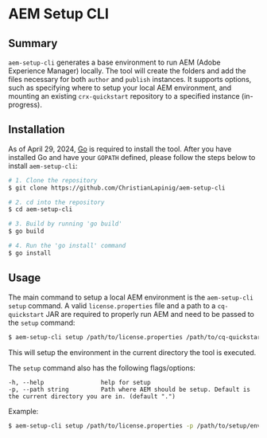 # AEM Setup CLI

## Summary

`aem-setup-cli` generates a base environment to run AEM (Adobe Experience Manager)
locally. The tool will create the folders and add the files necessary for both `author`
and `publish` instances. It supports options, such as specifying where to setup
your local AEM environment, and mounting an existing `crx-quickstart` repository to a specified instance (in-progress).

## Installation

As of April 29, 2024, [Go](https://go.dev/) is required to install the tool. After
you have installed Go and have your `GOPATH` defined, please follow the steps below to install `aem-setup-cli`:

```bash
# 1. Clone the repository
$ git clone https://github.com/ChristianLapinig/aem-setup-cli

# 2. cd into the repository
$ cd aem-setup-cli

# 3. Build by running 'go build'
$ go build

# 4. Run the 'go install' command
$ go install
```

## Usage

The main command to setup a local AEM environment is the `aem-setup-cli setup` command.
A valid `license.properties` file and a path to a `cq-quickstart` JAR are required to properly run AEM and need to be
passed to the `setup` command:

```bash
$ aem-setup-cli setup /path/to/license.properties /path/to/cq-quickstart.jar
```

This will setup the environment in the current directory the tool is executed.

The `setup` command also has the following flags/options:

```
-h, --help                help for setup
-p, --path string         Path where AEM should be setup. Default is the current directory you are in. (default ".")
```

Example:

```bash
$ aem-setup-cli setup /path/to/license.properties -p /path/to/setup/env -m /path/to/crx-quickstart
```
